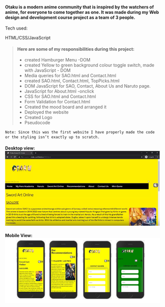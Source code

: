 
#### Otaku is a modern anime community that is inspired by the watchers of anime, for everyone to come together as one. It was made during my Web design and development course project as a team of 3 people.

Tech used:

HTML/CSS/JavaScript
	
> ####	Here are some of my responsibilities during this project:
>	- created Hamburger Menu -DOM
>	- created Yellow to green background colour toggle switch, made with JavaScript - DOM
>	-  Media queries for SAO.html and Contact.html
>	-  created SAO.html, Contact.html, TopPicks.html
>	-  DOM JavaScript for SAO, Contact, About Us and Naruto page.
>	- JavaScript for About.html -onclick
>	- CSS for SAO.html and Contact.html
>	- Form Validation for Contact.html
>	- Created the mood board and arranged it
>	- Deployed the website
>	- Created Logo
>	- Pseudocode
	
	Note: Since this was the first website I have properly made the code or the styling isn’t exactly up to scratch.
	

#### Desktop view: ![swordart](sao.jpg)

#### Mobile View: ![swordart](mobiless.jpg)

